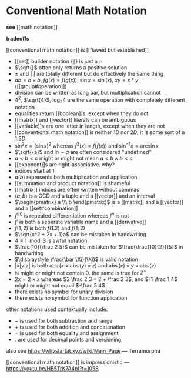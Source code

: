 # Conventional Math Notation

**see** [[math notation]]

**tradeoffs**

[[conventional math notation]] is [[flawed but established]]

- [[set]] builder notation $\lbrace \mid \rbrace$ is just a $\cap$
- $\sqrt{}$ often only returns a positive solution
- $\pm$ and $|\ |$ are totally different but do effectively the same thing
- $ab = a \times b$, $fg(x) = f(g(x))$, $\sin x = \sin(x)$, $xy = x * y$ ([[group#operation]])
- division can be written as long bar, but multiplication cannot
- $4^2$, $\sqrt{4}$, $\log_2 4$ are the same operation with completely different notation
- equalities return [[boolean]]s, except when they do not
- [[matrix]] and [[vector]] literals can be ambiguous
- [[variable]]s are one letter in length, except when they are not
- [[conventional math notation]] is neither $1D$ nor $2D$; it is some sort of a $1.5D$
- $\sin^2 x = (\sin x)^2$ whereas $f^2(x) = f(f(x))$ and $\sin^{-1} x = \arcsin x$
- $\sqrt{-a}$ and $\ln -a$ are often considered "undefined"
- $a < b < c$ might or might not mean $a < b \land b < c$
- [[exponent]]s are right-associative. why?
- indices start at $1$
- $a(b)$ represents both multiplication and application
- [[summation and product notation]] is shameful
- [[matrix]] indices are often written without commas
- $(a, b)$ is a GCD and a tuple and a [[vector]] and an interval
- $\begin{pmatrix} a \\\ b \end{pmatrix}$ is a [[matrix]] and a [[vector]] and a [[set#combination]]
- $f^{(n)}$ is repeated differentiation whereas $f^{n}$ is not
- $f'$ is both a seperate variable name and a [[derivative]]
- $f(1, 2)$ is both $f(1.2)$ and $f(1; 2)$
- $\sqrt{x^2 + 2x + 1}a$ can be mistaken in handwriting
- $4 \equiv 1 \mod 3$ is awful notation
- $\frac{10}{\frac 2 5}$ can be mistaken for $\frac{\frac{10}{2}}{5}$ in handwriting
- $\displaystyle \frac{\bar \Xi}{\Xi}$ is valid notation
- $|x|y|z|$ is both $\operatorname{abs}(x \times \operatorname{abs}(y) \times z)$ and $\operatorname{abs}(x) \times y \times \operatorname{abs}(z)$
- $\mathbb N$ might or might not contain $0$. the same is true for $\mathbb Z^+$
- $2x = 2 \times x$ whereas $2 \frac 2 3 = 2 + \frac 2 3$, and $-1 \frac 1 4$ might or might not equal $-\frac 5 4$
- there exists no symbol for unary division
- there exists no symbol for function application

other notations used contextually include:

- $-$ is used for both subtraction and range
- $+$ is used for both addition and concatenation
- $=$ is used for both equality and assignment
- $.$ are used for decimal points and versioning

also see <https://whystartat.xyz/wiki/Main_Page> &mdash; Terramorpha

[[conventional math notation]] is impressionistic &mdash; <https://youtu.be/HB5TrK7A4pI?t=1058>
